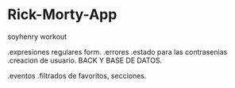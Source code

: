 # Rick-Morty-App
soyhenry workout

.expresiones regulares form.
.errores
.estado para las contrasenias
.creacion de usuario. BACK Y BASE DE DATOS.

.eventos
.filtrados de favoritos, secciones.
